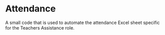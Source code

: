 # Attendance
A small code that is used to automate the attendance Excel sheet specific for the Teachers Assistance role.
